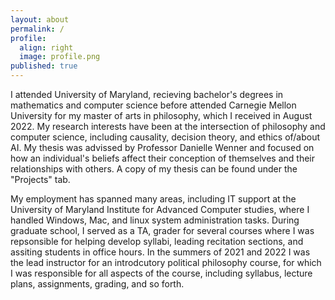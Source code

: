 ```yaml
---
layout: about
permalink: /
profile:
  align: right
  image: profile.png
published: true
---
```


I attended University of Maryland, recieving bachelor's degrees in mathematics and computer science
before attended Carnegie Mellon University for my master of arts in philosophy, which I received in 
August 2022. My research interests have been at the intersection of philosophy and computer science,
including causality, decision theory, and ethics of/about AI. My thesis was advissed by Professor
Danielle Wenner and focused on how an individual's beliefs affect their conception of themselves
and their relationships with others. A copy of my thesis can be found under the "Projects" tab.

My employment has spanned many areas, including IT support at the University of Maryland Institute for
Advanced Computer studies, where I handled Windows, Mac, and linux system administration tasks. During graduate
school, I served as a TA, grader for several courses where I was repsonsible for helping develop syllabi, 
leading recitation sections, and assiting students in office hours. In the summers of 2021 and 2022 I was
the lead instructor for an introdcutory political philosophy course, for which I was responsible for all aspects
of the course, including syllabus, lecture plans, assignments, grading, and so forth.